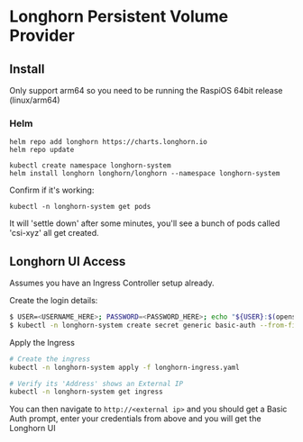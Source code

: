 # Longhorn Persistent Volume Provider

## Install
Only support arm64 so you need to be running the RaspiOS 64bit release (linux/arm64)

### Helm
```
helm repo add longhorn https://charts.longhorn.io
helm repo update

kubectl create namespace longhorn-system
helm install longhorn longhorn/longhorn --namespace longhorn-system
```

Confirm if it's working:
```
kubectl -n longhorn-system get pods
```

It will 'settle down' after some minutes, you'll see a bunch of pods called 'csi-xyz' all get created.

## Longhorn UI Access
Assumes you have an Ingress Controller setup already.

Create the login details:
```bash
$ USER=<USERNAME_HERE>; PASSWORD=<PASSWORD_HERE>; echo "${USER}:$(openssl passwd -stdin -apr1 <<< ${PASSWORD})" >> auth
$ kubectl -n longhorn-system create secret generic basic-auth --from-file=auth
```

Apply the Ingress
```bash
# Create the ingress
kubectl -n longhorn-system apply -f longhorn-ingress.yaml

# Verify its 'Address' shows an External IP
kubectl -n longhorn-system get ingress
```

You can then navigate to `http://<external ip>` and you should get a Basic Auth prompt, enter your credentials from above and you will get the Longhorn UI
